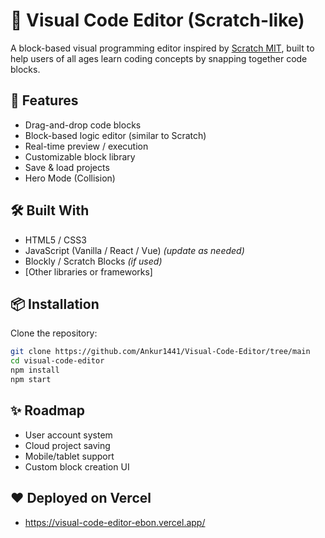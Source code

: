 # 🧩 Visual Code Editor (Scratch-like)

A block-based visual programming editor inspired by [Scratch MIT](https://scratch.mit.edu), built to help users of all ages learn coding concepts by snapping together code blocks.

## 🚀 Features
- Drag-and-drop code blocks
- Block-based logic editor (similar to Scratch)
- Real-time preview / execution
- Customizable block library
- Save & load projects
- Hero Mode (Collision)

## 🛠️ Built With

- HTML5 / CSS3
- JavaScript (Vanilla / React / Vue) *(update as needed)*
- Blockly / Scratch Blocks *(if used)*
- [Other libraries or frameworks]

## 📦 Installation

Clone the repository:

```bash
git clone https://github.com/Ankur1441/Visual-Code-Editor/tree/main
cd visual-code-editor
npm install
npm start
```

## ✨ Roadmap
 - User account system
 - Cloud project saving
 - Mobile/tablet support
 - Custom block creation UI

## ❤️ Deployed on Vercel
- https://visual-code-editor-ebon.vercel.app/
